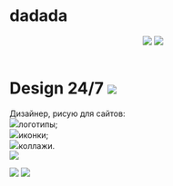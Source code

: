# dadada
<html>
    <head>
      <title>Огурцы</title>
      <link rel="stylesheet"href="style.css">
    <body>
        <header>
            <img class="icons" src="/uploads/2020/12/painter-161318_1280_0_1606929818.png"/>
            <img src="/uploads/2020/12/watercolour-4116355_1280%201_0_1606929771.png">
        </header>
        <main>
            <h1>Design 24/7 <img class="icons" src="/uploads/2020/12/smiley-559124_1280_0_1606930190.png"/></h1>
            <p>Дизайнер, рисую для сайтов:<br/>
                <img class="marker" src="/uploads/2020/12/Group%201%20(1)_0_1606931792.png"/>логотипы;<br/>
                <img class="marker" src="/uploads/2020/12/Group%201%20(1)_0_1606931792.png"/>иконки;<br/>
                <img class="marker" src="/uploads/2020/12/Group%201%20(1)_0_1606931792.png"/>коллажи.<br/>
            <img src="/uploads/2020/12/splatter-303249_1280%201_0_1606930441.png"/></p>
        </main>
        <footer>
            <a href=""><img class="icons" src="/uploads/2020/12/instagram-3288419_1280%201_0_1606932144.png"/></a>
            <a href=""><img class="icons" src="/uploads/2020/12/Whats%20App_0_1606932493.png"/></a>
        </footer>
    </body>
</html>
